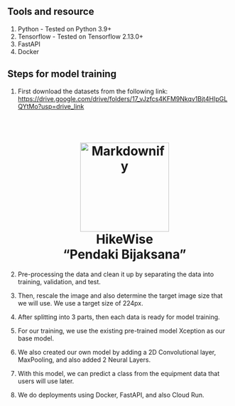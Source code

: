 ## Tools and resource

1. Python - Tested on Python 3.9+
2. Tensorflow - Tested on Tensorflow 2.13.0+
3. FastAPI
4. Docker

## Steps for model training
1. First download the datasets from the following link: https://drive.google.com/drive/folders/17_vJzfcs4KFM9Nkqv1Bjt4HIpGLQYtMo?usp=drive_link
   <h1 align="center">
       <br>
       <a href="#"><img src="https://github.com/luthfiadilal/HikeWise/assets/98248550/304f3941-538e-4593-9581-c4ffeea47cf1" alt="Markdownify" width="200"></a>
       <br>
       HikeWise
       <br>
       “Pendaki Bijaksana”
   </h1>

3. Pre-processing the data and clean it up by separating the data into training, validation, and test.
4. Then, rescale the image and also determine the target image size that we will use. We use a target size of 224px.
5. After splitting into 3 parts, then each data is ready for model training.
6. For our training, we use the existing pre-trained model Xception as our base model.
7. We also created our own model by adding a 2D Convolutional layer, MaxPooling, and also added 2 Neural Layers.
8. With this model, we can predict a class from the equipment data that users will use later.
9. We do deployments using Docker, FastAPI, and also Cloud Run.
